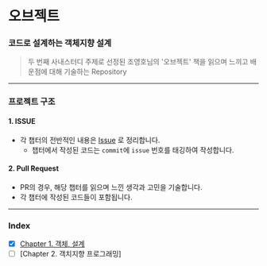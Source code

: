# 오브젝트
### 코드로 설계하는 객체지향 설계

> 두 번째 사내스터디 주제로 선정된 조영호님의 '오브젝트' 책을 읽으며 느끼고 배운점에 대해 기술하는 Repository

---
### 프로젝트 구조

#### 1. ISSUE
- 각 챕터의 전반적인 내용은 [Issue](https://github.com/kwanik-kor/objects/issues) 로 정리합니다.
  - 챕터에서 작성된 코드는 `commit`에 `issue` 번호를 태깅하여 작성합니다.

#### 2. Pull Request
- PR의 경우, 해당 챕터를 읽으며 느낀 생각과 고민을 기술합니다.
- 각 챕터에 작성된 코드들이 포함됩니다.

---
### Index
- [X] [Chapter 1. 객체, 설계](https://github.com/kwanik-kor/objects/issues/1)
- [ ] [Chapter 2. 객치지향 프로그래밍]
